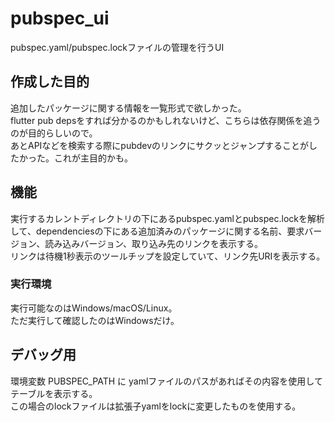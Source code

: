 # pubspec_ui

pubspec.yaml/pubspec.lockファイルの管理を行うUI

## 作成した目的

追加したパッケージに関する情報を一覧形式で欲しかった。</br>
flutter pub depsをすれば分かるのかもしれないけど、こちらは依存関係を追うのが目的らしいので。</br>
あとAPIなどを検索する際にpubdevのリンクにサクッとジャンプすることがしたかった。これが主目的かも。

## 機能

実行するカレントディレクトリの下にあるpubspec.yamlとpubspec.lockを解析して、dependenciesの下にある追加済みのパッケージに関する名前、要求バージョン、読み込みバージョン、取り込み先のリンクを表示する。</br>
リンクは待機1秒表示のツールチップを設定していて、リンク先URIを表示する。

### 実行環境

実行可能なのはWindows/macOS/Linux。</br>
ただ実行して確認したのはWindowsだけ。

## デバッグ用

環境変数 PUBSPEC_PATH に yamlファイルのパスがあればその内容を使用してテーブルを表示する。</br>
この場合のlockファイルは拡張子yamlをlockに変更したものを使用する。